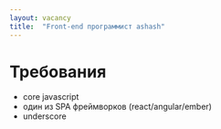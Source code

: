 ```yaml
---
layout: vacancy
title:  "Front-end программист ashash"
---
```


# Требования

- core javascript
- один из SPA фреймворков (react/angular/ember)
- underscore